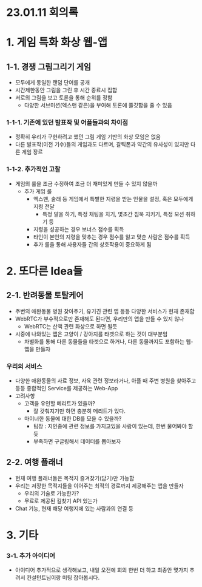 # 23.01.11 회의록

# 1. 게임 특화 화상 웹-앱

## 1-1. 경쟁 그림그리기 게임

- 모두에게 동일한 랜덤 단어를 공개
- 시간제한동안 그림을 그린 후 시간 종료시 집합
- 서로의 그림을 보고 토론을 통해 순위를 정함
    - 다양한 서브미션(엑스맨 같은)을 부여해 토론에 쫄깃함을 줄 수 있음

### 1-1-1. 기존에 있던 발표작 및 어플들과의 차이점

- 정확히 우리가 구현하려고 했던 그림 게임 기반의 화상 모임은 없음
- 다른 발표작(이전 기수)들의 게임과도 다르며, 갈틱폰과 약간의 유사성이 있지만 다른 게임 장르

### 1-1-2. 추가적인 고찰

- 게임의 룰을 조금 수정하여 조금 더 재미있게 만들 수 있지 않을까
    - 추가 게임 룰
        - 엑스맨, 술래 등 게임에서 특별한 지령을 받는 인물을 설정, 혹은 모두에게 지령 전달
            - 특정 말을 하기, 특정 채팅을 치기, 몇초간 침묵 지키기, 특정 모션 취하기 등
        - 지령을 성공하는 경우 보너스 점수를 획득
        - 타인이 본인의 지령을 맞추는 경우 점수를 잃고 맞춘 사람은 점수를 획득
        - 추가 룰을 통해 사용자들 간의 상호작용이 중요하게 됨

# 2. 또다른 Idea들

## 2-1. 반려동물 토탈케어

- 주변의 애완동물 병원 찾아주기, 유기견 관련 앱 등등 다양한 서비스가 현재 존재함
- WebRTC가 부수적으로만 존재해도 된다면, 우리만의 앱을 만들 수 있지 않나
    - WebRTC는 산책 관련 화상으로 하면 될듯
- 시중에 나와있는 앱은 고양이 / 강아지를 타겟으로 하는 것이 대부분임
    - 차별화를 통해 다른 동물들을 타겟으로 하거나, 다른 동물까지도 포함하는 웹-앱을 만들자

### 우리의 서비스

- 다양한 애완동물의 사료 정보, 사육 관련 정보라거나, 아플 때 주변 병원을 찾아주고 등등 종합적인 Service를 제공하는 Web-App
- 고려사항
    - 고객을 유인할 메리트가 있을까?
        - 잘 갖춰지기만 하면 충분히 메리트가 있다.
    - 마이너한 동물에 대한 DB를 모을 수 있을까?
        - 팀장 : 지인중에 관련 정보를 가지고있을 사람이 있는데, 한번 물어봐야 할듯
        - 부족하면 구글링해서 데이터를 뽑아보자

## 2-2. 여행 플래너

- 현재 여행 플래너들은 목적지 즐겨찾기(담기)만 가능함
- 우리는 저장한 목적지들을 이어주는 최적의 경로까지 제공해주는 앱을 만들자
    - 우리의 기술로 가능한가?
    - 무료로 제공된 길찾기 API 있는가
- Chat 기능, 현재 해당 여행지에 있는 사람과의 연결 등

# 3. 기타

### 3-1. 추가 아이디어

- 아이디어 추가적으로 생각해보고, 내일 오전에 회의 한번 더 하고 최종안 몇가지 추려서 컨설턴트님이랑 미팅 잡아봅시다.